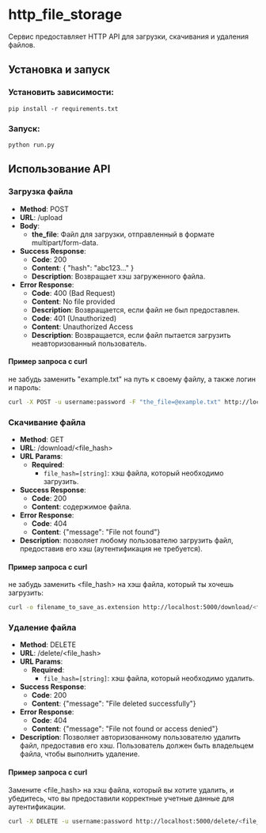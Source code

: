 # http_file_storage
Сервис предоставляет HTTP API для загрузки, скачивания и удаления файлов.

## Установка и запуск
### Установить зависимости:
```commandline
pip install -r requirements.txt
```
### Запуск:
```commandline
python run.py
```

## Использование API
### Загрузка файла
- **Method**: POST
- **URL**: /upload
- **Body**:
  - **the_file**: Файл для загрузки, отправленный в формате multipart/form-data.
- **Success Response**:
  - **Code**: 200
  - **Content**: { "hash": "abc123..." }
  - **Description**: Возвращает хэш загруженного файла.
- **Error Response**:
  - **Code**: 400 (Bad Request)
  - **Content**: No file provided
  - **Description**: Возвращается, если файл не был предоставлен.
  - **Code**: 401 (Unauthorized)
  - **Content**: Unauthorized Access
  - **Description**: Возвращается, если файл пытается загрузить неавторизованный пользователь.

#### Пример запроса с curl
не забудь заменить "example.txt" на путь к своему файлу, а также логин и пароль:
```bash
curl -X POST -u username:password -F "the_file=@example.txt" http://localhost:5000/upload
```

### Скачивание файла

- **Method**: GET
- **URL**: /download/<file_hash>
- **URL Params**:
  - **Required**:
    - `file_hash=[string]`: хэш файла, который необходимо загрузить.
- **Success Response**:
  - **Code**: 200
  - **Content**: содержимое файла.
- **Error Response**:
  - **Code**: 404
  - **Content**: {"message": "File not found"}
- **Description**: позволяет любому пользователю загрузить файл, предоставив его хэш (аутентификация не требуется).

#### Пример запроса с curl
не забудь заменить <file_hash> на хэш файла, который ты хочешь загрузить:

```bash
curl -o filename_to_save_as.extension http://localhost:5000/download/<file_hash>
```

### Удаление файла

- **Method**: DELETE
- **URL**: /delete/<file_hash>
- **URL Params**:
  - **Required**:
    - `file_hash=[string]`: хэш файла, который необходимо удалить.
- **Success Response**:
  - **Code**: 200
  - **Content**: {"message": "File deleted successfully"}
- **Error Response**:
  - **Code**: 404
  - **Content**: {"message": "File not found or access denied"}
- **Description**: Позволяет авторизованному пользователю удалить файл, предоставив его хэш. Пользователь должен быть владельцем файла, чтобы выполнить удаление.
#### Пример запроса с curl
Замените <file_hash> на хэш файла, который вы хотите удалить, и убедитесь, что вы предоставили корректные учетные данные для аутентификации.
```bash
curl -X DELETE -u username:password http://localhost:5000/delete/<file_hash>
```